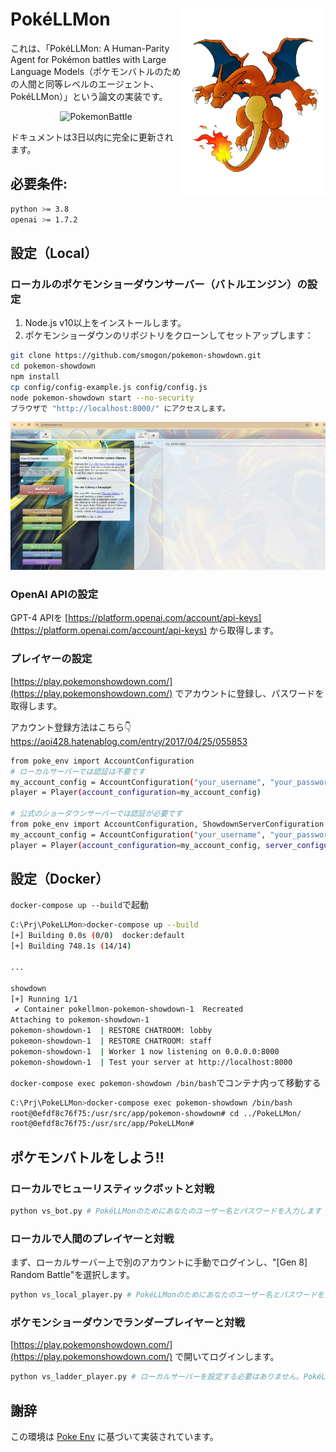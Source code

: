 <h1>
<img src="https://raw.githubusercontent.com/Sunwood-ai-labs/PokeLLMon/main/doc/icon.png" height=300px align="right"/>
PokéLLMon
</h1>



これは、「PokéLLMon: A Human-Parity Agent for Pokémon battles with Large Language Models（ポケモンバトルのための人間と同等レベルのエージェント、PokéLLMon）」という論文の実装です。<div align="center">
  <img src="./resource/LLM_attrition_strategy.gif" alt="PokemonBattle">
</div>

ドキュメントは3日以内に完全に更新されます。
## 必要条件:

```sh
python >= 3.8
openai >= 1.7.2
```


## 設定（Local）
### ローカルのポケモンショーダウンサーバー（バトルエンジン）の設定
1. Node.js v10以上をインストールします。
2. ポケモンショーダウンのリポジトリをクローンしてセットアップします：

```sh
git clone https://github.com/smogon/pokemon-showdown.git
cd pokemon-showdown
npm install
cp config/config-example.js config/config.js
node pokemon-showdown start --no-security
ブラウザで "http://localhost:8000/" にアクセスします。
```

![](doc\pokemon-showdown.png)

### OpenAI APIの設定

GPT-4 APIを [https://platform.openai.com/account/api-keys](https://platform.openai.com/account/api-keys)  から取得します。
### プレイヤーの設定

[https://play.pokemonshowdown.com/](https://play.pokemonshowdown.com/)  でアカウントに登録し、パスワードを取得します。

アカウント登録方法はこちら👇
https://aoi428.hatenablog.com/entry/2017/04/25/055853


```sh
from poke_env import AccountConfiguration
# ローカルサーバーでは認証は不要です
my_account_config = AccountConfiguration("your_username", "your_password")
player = Player(account_configuration=my_account_config)

# 公式のショーダウンサーバーでは認証が必要です
from poke_env import AccountConfiguration, ShowdownServerConfiguration
my_account_config = AccountConfiguration("your_username", "your_password")
player = Player(account_configuration=my_account_config, server_configuration=ShowdownServerConfiguration)
```

## 設定（Docker）

`docker-compose up --build`で起動

```bash
C:\Prj\PokeLLMon>docker-compose up --build
[+] Building 0.0s (0/0)  docker:default
[+] Building 748.1s (14/14) 

...

showdown                                                                                                                  0.0s
[+] Running 1/1
 ✔ Container pokellmon-pokemon-showdown-1  Recreated                                                                                                                           2.1s
Attaching to pokemon-showdown-1
pokemon-showdown-1  | RESTORE CHATROOM: lobby
pokemon-showdown-1  | RESTORE CHATROOM: staff
pokemon-showdown-1  | Worker 1 now listening on 0.0.0.0:8000
pokemon-showdown-1  | Test your server at http://localhost:8000

```

`docker-compose exec pokemon-showdown /bin/bash`でコンテナ内って移動する

```bash
C:\Prj\PokeLLMon>docker-compose exec pokemon-showdown /bin/bash
root@0efdf8c76f75:/usr/src/app/pokemon-showdown# cd ../PokeLLMon/
root@0efdf8c76f75:/usr/src/app/PokeLLMon#
```



## ポケモンバトルをしよう!!
### ローカルでヒューリスティックボットと対戦

```sh
python vs_bot.py # PokéLLMonのためにあなたのユーザー名とパスワードを入力します
```


### ローカルで人間のプレイヤーと対戦

まず、ローカルサーバー上で別のアカウントに手動でログインし、"[Gen 8] Random Battle"を選択します。

```sh
python vs_local_player.py # PokéLLMonのためにあなたのユーザー名とパスワードを入力します
```


### ポケモンショーダウンでランダープレイヤーと対戦

[https://play.pokemonshowdown.com/](https://play.pokemonshowdown.com/)  で開いてログインします。

```sh
python vs_ladder_player.py # ローカルサーバーを設定する必要はありません。PokéLLMonのためにあなたのユーザー名とパスワードを入力します。
```


## 謝辞

この環境は [Poke Env](https://github.com/hsahovic/poke-env)  に基づいて実装されています。
